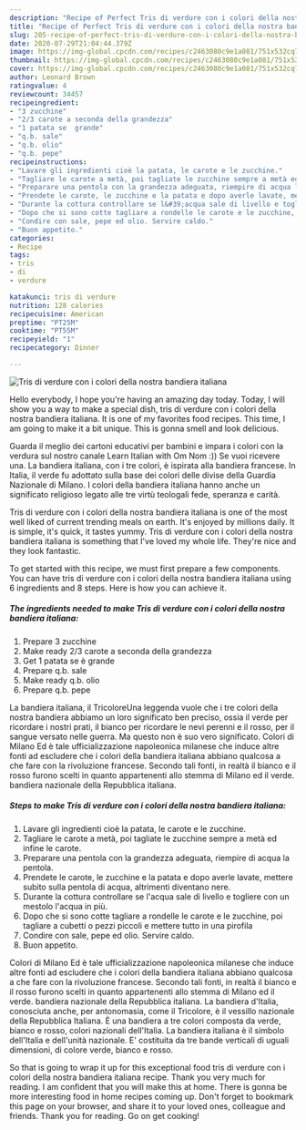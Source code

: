 ```yaml
---
description: "Recipe of Perfect Tris di verdure con i colori della nostra bandiera italiana"
title: "Recipe of Perfect Tris di verdure con i colori della nostra bandiera italiana"
slug: 205-recipe-of-perfect-tris-di-verdure-con-i-colori-della-nostra-bandiera-italiana
date: 2020-07-29T21:04:44.379Z
image: https://img-global.cpcdn.com/recipes/c2463080c9e1a081/751x532cq70/tris-di-verdure-con-i-colori-della-nostra-bandiera-italiana-recipe-main-photo.jpg
thumbnail: https://img-global.cpcdn.com/recipes/c2463080c9e1a081/751x532cq70/tris-di-verdure-con-i-colori-della-nostra-bandiera-italiana-recipe-main-photo.jpg
cover: https://img-global.cpcdn.com/recipes/c2463080c9e1a081/751x532cq70/tris-di-verdure-con-i-colori-della-nostra-bandiera-italiana-recipe-main-photo.jpg
author: Leonard Brown
ratingvalue: 4
reviewcount: 34457
recipeingredient:
- "3 zucchine"
- "2/3 carote a seconda della grandezza"
- "1 patata se  grande"
- "q.b. sale"
- "q.b. olio"
- "q.b. pepe"
recipeinstructions:
- "Lavare gli ingredienti cioè la patata, le carote e le zucchine."
- "Tagliare le carote a metà, poi tagliate le zucchine sempre a metà ed infine le carote."
- "Preparare una pentola con la grandezza adeguata, riempire di acqua la pentola."
- "Prendete le carote, le zucchine e la patata e dopo averle lavate, mettere subito sulla pentola di acqua, altrimenti diventano nere."
- "Durante la cottura controllare se l&#39;acqua sale di livello e togliere con un mestolo l&#39;acqua in più."
- "Dopo che si sono cotte tagliare a rondelle le carote e le zucchine, poi tagliare a cubetti o pezzi piccoli e mettere tutto in una pirofila"
- "Condire con sale, pepe ed olio. Servire caldo."
- "Buon appetito."
categories:
- Recipe
tags:
- tris
- di
- verdure

katakunci: tris di verdure 
nutrition: 128 calories
recipecuisine: American
preptime: "PT25M"
cooktime: "PT55M"
recipeyield: "1"
recipecategory: Dinner

---
```



![Tris di verdure con i colori della nostra bandiera italiana](https://img-global.cpcdn.com/recipes/c2463080c9e1a081/751x532cq70/tris-di-verdure-con-i-colori-della-nostra-bandiera-italiana-recipe-main-photo.jpg)

Hello everybody, I hope you're having an amazing day today. Today, I will show you a way to make a special dish, tris di verdure con i colori della nostra bandiera italiana. It is one of my favorites food recipes. This time, I am going to make it a bit unique. This is gonna smell and look delicious.

Guarda il meglio dei cartoni educativi per bambini e impara i colori con la verdura sul nostro canale Learn Italian with Om Nom :)) Se vuoi ricevere una. La bandiera italiana, con i tre colori, è ispirata alla bandiera francese. In Italia, il verde fu adottato sulla base dei colori delle divise della Guardia Nazionale di Milano. I colori della bandiera italiana hanno anche un significato religioso legato alle tre virtù teologali fede, speranza e carità.

Tris di verdure con i colori della nostra bandiera italiana is one of the most well liked of current trending meals on earth. It's enjoyed by millions daily. It is simple, it's quick, it tastes yummy. Tris di verdure con i colori della nostra bandiera italiana is something that I've loved my whole life. They're nice and they look fantastic.


To get started with this recipe, we must first prepare a few components. You can have tris di verdure con i colori della nostra bandiera italiana using 6 ingredients and 8 steps. Here is how you can achieve it.

<!--inarticleads1-->

##### The ingredients needed to make Tris di verdure con i colori della nostra bandiera italiana:

1. Prepare 3 zucchine
1. Make ready 2/3 carote a seconda della grandezza
1. Get 1 patata se è grande
1. Prepare q.b. sale
1. Make ready q.b. olio
1. Prepare q.b. pepe


La bandiera italiana, il TricoloreUna leggenda vuole che i tre colori della nostra bandiera abbiamo un loro significato ben preciso, ossia il verde per ricordare i nostri prati, il bianco per ricordare le nevi perenni e il rosso, per il sangue versato nelle guerra. Ma questo non è suo vero significato. Colori di Milano Ed è tale ufficializzazione napoleonica milanese che induce altre fonti ad escludere che i colori della bandiera italiana abbiano qualcosa a che fare con la rivoluzione francese. Secondo tali fonti, in realtà il bianco e il rosso furono scelti in quanto appartenenti allo stemma di Milano ed il verde. bandiera nazionale della Repubblica italiana. 

<!--inarticleads2-->

##### Steps to make Tris di verdure con i colori della nostra bandiera italiana:

1. Lavare gli ingredienti cioè la patata, le carote e le zucchine.
1. Tagliare le carote a metà, poi tagliate le zucchine sempre a metà ed infine le carote.
1. Preparare una pentola con la grandezza adeguata, riempire di acqua la pentola.
1. Prendete le carote, le zucchine e la patata e dopo averle lavate, mettere subito sulla pentola di acqua, altrimenti diventano nere.
1. Durante la cottura controllare se l&#39;acqua sale di livello e togliere con un mestolo l&#39;acqua in più.
1. Dopo che si sono cotte tagliare a rondelle le carote e le zucchine, poi tagliare a cubetti o pezzi piccoli e mettere tutto in una pirofila
1. Condire con sale, pepe ed olio. Servire caldo.
1. Buon appetito.


Colori di Milano Ed è tale ufficializzazione napoleonica milanese che induce altre fonti ad escludere che i colori della bandiera italiana abbiano qualcosa a che fare con la rivoluzione francese. Secondo tali fonti, in realtà il bianco e il rosso furono scelti in quanto appartenenti allo stemma di Milano ed il verde. bandiera nazionale della Repubblica italiana. La bandiera d&#39;Italia, conosciuta anche, per antonomasia, come il Tricolore, è il vessillo nazionale della Repubblica Italiana. È una bandiera a tre colori composta da verde, bianco e rosso, colori nazionali dell&#39;Italia. La bandiera italiana è il simbolo dell&#39;Italia e dell&#39;unità nazionale. E&#39; costituita da tre bande verticali di uguali dimensioni, di colore verde, bianco e rosso. 

So that is going to wrap it up for this exceptional food tris di verdure con i colori della nostra bandiera italiana recipe. Thank you very much for reading. I am confident that you will make this at home. There is gonna be more interesting food in home recipes coming up. Don't forget to bookmark this page on your browser, and share it to your loved ones, colleague and friends. Thank you for reading. Go on get cooking!
